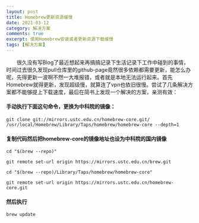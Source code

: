 ```yaml
---
layout: post
title: Homebrew更新资源缓慢
date: 2021-03-12
category: 解决方案
comments: true
excerpt: 使用Homebrew安装或者更新资源下载缓慢
tags: [解决方案]
---
```



　　很久没有写Blog了最近想起来再搞搞记录下生活记录下工作中碰到的事情，时间过去很久发现pull仓库里的github-page竟然很多依赖都需要更新，能怎么办呢，先得更新一波啊不然一大堆报错，或者就是本地无法运行起来。首先Homebrew就得更新，发现超级慢，就算连了vpn也依旧很慢。尝试了几条解决方案都不能够提上下载速度，最后在简书上发现一个解决的方案，亲测有效：

#### 手动执行下面这句命令，更换为中科院的镜像：
```
git clone git://mirrors.ustc.edu.cn/homebrew-core.git/ /usr/local/Homebrew/Library/Taps/homebrew/homebrew-core --depth=1
```

#### 复制代码然后把homebrew-core的镜像地址也设为中科院的国内镜像
```
cd "$(brew --repo)"
```

```
git remote set-url origin https://mirrors.ustc.edu.cn/brew.git
```

```
cd "$(brew --repo)/Library/Taps/homebrew/homebrew-core"
```

```
git remote set-url origin https://mirrors.ustc.edu.cn/homebrew-core.git
```

#### 然后执行
```
brew update
```
